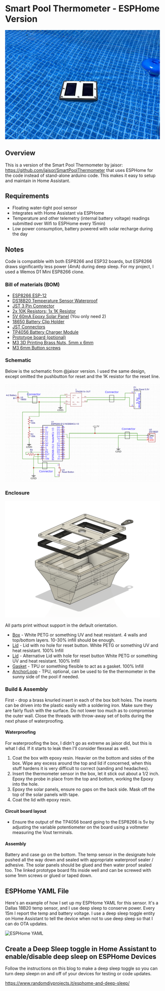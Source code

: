 # Smart Pool Thermometer - ESPHome Version

![PoolPhoto](/img/pool_photo.jpeg)

## Overview
This is a version of the Smart Pool Thermometer by jaisor: https://github.com/jaisor/SmartPoolThermometer that uses ESPHome for the code instead of stand-alone arduino code. This makes it easy to setup and maintain in Home Assistant.

## Requirements

* Floating water-tight pool sensor
* Integrates with Home Assistant via ESPHome
* Temperature and other telemetry (internal battery voltage) readings submitted over Wifi to ESPHome every 15min)
* Low power consumption, battery powered with solar recharge during the day

## Notes

Code is compatible with both ESP8266 and ESP32 boards, but ESP8266 draws significantly less power (4mA) during deep sleep. For my project, I used a Wemos D1 Mini ESP8266 clone.



### Bill of materials (BOM)

* [ESP8266 ESP-12](https://www.amazon.com/gp/product/B081PX9YFV)
* [DS18B20 Temperature Sensor Waterproof](https://www.amazon.com/dp/B012C597T0)
* [JST 3 Pin Connector](https://www.amazon.com/dp/B01DUC1PW6)
* [2x 10K Resistors; 1x 1K Resistor](https://www.amazon.com/dp/B08FD1XVL6)
* [5V 60mA Epoxy Solar Panel](https://www.amazon.com/dp/B0736W4HK1) (You only need 2)
* [18650 Battery Clip Holder](https://www.amazon.com/dp/B0721Y3NDQ)
* [JST Connectors](https://www.amazon.com/dp/B071XN7C43)
* [TP4056 Battery Charger Module](https://www.amazon.com/dp/B098989NRZ)
* [Prototype board (optional)](https://www.amazon.com/dp/B00FXHXT80)
* [M3 3D Printing Brass Nuts, 5mm x 6mm](https://www.amazon.com/dp/B09KZSJS88)
* [M3 6mm Button screws](https://www.amazon.com/dp/B083HCLFM1)

### Schematic 
Below is the schematic from @jaisor version. I used the same design, except omitted the pushbutton for reset and the 1K resistor for the reset line.

![Schematic](/img/schematic.png)

### Enclosure 

![Case](/img/case.png)

All parts print without support in the default orientation.

* [Box](stl/box.stl) - White PETG or something UV and heat resistant. 4 walls and top/bottom layers. 10-30% infill should be enough.
* [Lid](stl/lid-no-button.stl) - Lid with no hole for reset button. White PETG or something UV and heat resistant. 100% Infill
* [Lid](stl/lid.stl) - Alternative Lid with hole for reset button White PETG or something UV and heat resistant. 100% Infill
* [Gasket](stl/gasket.stl) - TPU or something flesible to act as a gasket. 100% Infill
* [AnchorLoop](stl/anchor.stl) - TPU, optional, can be used to tie the thermometer in the sunny side of the pool if needed.

### Build & Assembly

First - drop a brass knurled insert in each of the box bolt holes. The inserts can be driven into the plastic easily with a soldering iron. Make sure they are fairly flush with the surface. Do not lower too much as to compromise the outer wall.
Close the threads with throw-away set of bolts during the next phase of waterproofing.

#### Waterproofing

For waterproofing the box, I didn't go as extreme as jaisor did, but this is what I did. If it starts to leak then I'll consider flexseal as well.

1. Coat the box with epoxy resin. Heavier on the bottom and sides of the box. Wipe any excess around the top and lid if concerned, when this stuff hardens it is very difficult to correct (sanding and headaches).
2. Insert the thermometer sensor in the box, let it stick out about a 1/2 inch. Epoxy the probe in place from the top and bottom, working the Epoxy into the hole. 
3. Epoxy the solar panels, ensure no gaps on the back side. Mask off the top of the solar panels with tape.
4. Coat the lid with epoxy resin.

#### Circuit board layout 

* Ensure the output of the TP4056 board going to the ESP8266 is 5v by adjusting the variable potentiometer on the board using a voltmeter measuring the Vout terminals.

#### Assembly


Battery and case go on the bottom. The temp sensor in the designate hole pushed all the way down and sealed with appropriate waterproof sealer / adhesive.
The solar panels should be glued and then water proof sealed too.
The linked prototype board fits inside well and can be screwed with some 1mm screws or glued or taped down.


## ESPHome YAML File

Here's an example of how I set up my ESPHome YAML for this sensor. It's a Dallas 18B20 temp sensor, and I use deep sleep to conserve power. Every 15m I report the temp and battery voltage. I use a deep sleep toggle entity on Home Assistant to tell the device when not to use deep sleep so that I can do OTA updates.

![ESPHome YAML](/esphome-pooltemp.yaml)

## Create a Deep Sleep toggle in Home Assistant to enable/disable deep sleep on ESPHome Devices
Follow the instructions on this blog to make a deep sleep toggle so you can turn deep sleepn on and off of your devices for testing or code updates.

https://www.randomdiyprojects.it/esphome-and-deep-sleep/

